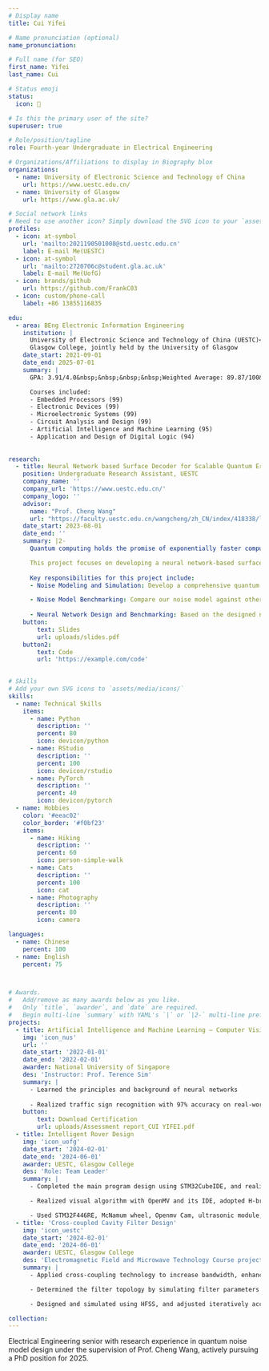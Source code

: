 ```yaml
---
# Display name
title: Cui Yifei

# Name pronunciation (optional)
name_pronunciation: 

# Full name (for SEO)
first_name: Yifei 
last_name: Cui

# Status emoji
status:
  icon: 📸

# Is this the primary user of the site?
superuser: true

# Role/position/tagline
role: Fourth-year Undergraduate in Electrical Engineering

# Organizations/Affiliations to display in Biography blox
organizations:
  - name: University of Electronic Science and Technology of China 
    url: https://www.uestc.edu.cn/
  - name: University of Glasgow
    url: https://www.gla.ac.uk/

# Social network links
# Need to use another icon? Simply download the SVG icon to your `assets/media/icons/` folder.
profiles:
  - icon: at-symbol
    url: 'mailto:2021190501008@std.uestc.edu.cn'
    label: E-mail Me(UESTC)
  - icon: at-symbol
    url: 'mailto:2720706c@student.gla.ac.uk'
    label: E-mail Me(UofG)
  - icon: brands/github
    url: https://github.com/FrankC03
  - icon: custom/phone-call
    label: +86 13855116835

edu:
  - area: BEng Electronic Information Engineering
    institution: |
      University of Electronic Science and Technology of China (UESTC)<br>
      Glasgow College, jointly held by the University of Glasgow
    date_start: 2021-09-01
    date_end: 2025-07-01
    summary: |
      GPA: 3.91/4.0&nbsp;&nbsp;&nbsp;&nbsp;Weighted Average: 89.87/100&nbsp;&nbsp;&nbsp;&nbsp;Ranking: 4/247(1.6%)

      Courses included:
      - Embedded Processors (99)
      - Electronic Devices (99)
      - Microelectronic Systems (99)
      - Circuit Analysis and Design (99)
      - Artificial Intelligence and Machine Learning (95)
      - Application and Design of Digital Logic (94)
  
      
research:
  - title: Neural Network based Surface Decoder for Scalable Quantum Error Correction
    position: Undergraduate Research Assistant, UESTC
    company_name: ''
    company_url: 'https://www.uestc.edu.cn/'
    company_logo: ''
    advisor:
      name: "Prof. Cheng Wang"
      url: "https://faculty.uestc.edu.cn/wangcheng/zh_CN/index/418338/list/index.htm"  # Replace with the actual URL
    date_start: 2023-08-01
    date_end: ''
    summary: |2-
      Quantum computing holds the promise of exponentially faster computation for complex problems, but it faces a significant hurdle: quantum noise. Surface code error correction, a leading approach for handling these errors, becomes computationally intensive for decoding as systems scale. Traditional decoding algorithms, such as Minimum Weight Perfect Matching (MWPM), struggle to balance efficiency and scalability.

      This project focuses on developing a neural network-based surface decoder to address the challenges of scalable quantum error correction. By utilizing machine learning techniques, the decoder aims to provide faster and more accurate error correction, which can significantly improve the reliability of quantum systems as they grow in size and complexity. 
      
      Key responsibilities for this project include:
      - Noise Modeling and Simulation: Develop a comprehensive quantum noise model encompassing measurement errors, data qubit idling errors (simulated using parameters T1 and T2), syndrome extraction circuit errors, and qubit leakage errors. [Completed]

      - Noise Model Benchmarking: Compare our noise model against other common error models by evaluating the similarity between the error pair correlation matrices derived from repetition code experiments and simulations. [Near Completion]
      
      - Neural Network Design and Benchmarking: Based on the designed noise model, implement a neural network-based decoder aimed at improving upon traditional MWPM algorithm. [Early Development]
    button:
        text: Slides
        url: uploads/slides.pdf
    button2:
        text: Code
        url: 'https://example.com/code'
  

# Skills
# Add your own SVG icons to `assets/media/icons/`
skills:
  - name: Technical Skills
    items:
      - name: Python
        description: ''
        percent: 80
        icon: devicon/python
      - name: RStudio
        description: ''
        percent: 100
        icon: devicon/rstudio
      - name: PyTorch
        description: ''
        percent: 40
        icon: devicon/pytorch
  - name: Hobbies
    color: '#eeac02'
    color_border: '#f0bf23'
    items:
      - name: Hiking
        description: ''
        percent: 60
        icon: person-simple-walk
      - name: Cats
        description: ''
        percent: 100
        icon: cat
      - name: Photography
        description: ''
        percent: 80
        icon: camera

languages:
  - name: Chinese
    percent: 100
  - name: English
    percent: 75



# Awards.
#   Add/remove as many awards below as you like.
#   Only `title`, `awarder`, and `date` are required.
#   Begin multi-line `summary` with YAML's `|` or `|2-` multi-line prefix and indent 2 spaces below.
projects:
  - title: Artificial Intelligence and Machine Learning – Computer Vision 
    img: 'icon_nus'
    url: ''
    date_start: '2022-01-01'
    date_end: '2022-02-01'
    awarder: National University of Singapore
    des: 'Instructor: Prof. Terence Sim'
    summary: |
      - Learned the principles and background of neural networks
      
      - Realized traffic sign recognition with 97% accuracy on real-world dataset, algorithm using the scikit-learn library and convolutional neural network in the python platform
    button:
        text: Download Certification
        url: uploads/Assessment report_CUI YIFEI.pdf
  - title: Intelligent Rover Design
    img: 'icon_uofg'
    date_start: '2024-02-01'
    date_end: '2024-06-01'
    awarder: UESTC, Glasgow College
    des: 'Role: Team Leader'
    summary: |
      - Completed the main program design using STM32CubeIDE, and realized the task execution and switching via polling and external environment interrupt

      - Realized visual algorithm with OpenMV and its IDE, adopted H-bridge to design the driver module PCB independently, and finished physical verification

      - Used STM32F446RE, McNamum wheel, Openmv Cam, ultrasonic module, DCDC power module, lithium battery and self-designed driven module to realize the hardware welding of the rover, and finally ensure the functions, including line patrol, direction sign and traffic light recognition, pedestrian and obstacle avoidance, wireless switch parking lever
  - title: 'Cross-coupled Cavity Filter Design'
    img: 'icon_uestc'
    date_start: '2024-02-01'
    date_end: '2024-06-01'
    awarder: UESTC, Glasgow College
    des: 'Electromagnetic Field and Microwave Technology Course project'
    summary: |
      - Applied cross-coupling technology to increase bandwidth, enhance coupling, and provide additional attenuation

      - Determined the filter topology by simulating filter parameters with CoupleFil

      - Designed and simulated using HFSS, and adjusted iteratively according to the results until it meets the design requirements (center frequency: 1.5GHz; Bandwidth: 20MHz; Attenuation: >35dB@ (1520-1540) MHz; Insertion loss: <1dB return loss: >20dB)

collection:
---
```


Electrical Engineering senior with research experience in quantum noise model design under the supervision of Prof. Cheng Wang, actively pursuing a PhD position for 2025.
